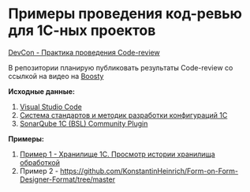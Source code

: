 # Примеры проведения код-ревью для 1С-ных проектов

[DevCon - Практика проведения Code-review](https://www.youtube.com/watch?v=BMAgiz2uEHA)

В репозитории планирую публиковать результаты Code-review со ссылкой на видео на [Boosty](https://boosty.to/1cnik)

**Исходные данные:**

1. [Visual Studio Code](https://code.visualstudio.com)
2. [Система стандартов и методик разработки конфигураций 1С](https://its.1c.ru/db/v8std)
3. [SonarQube 1C (BSL) Community Plugin](https://1c-syntax.github.io/sonar-bsl-plugin-community/)

**Примеры:**

1. [Пример 1 - Хранилище 1С. Просмотр истории хранилища обработкой](<Пример1 - Просмотр истории хранилища/README.md>)
2. Пример 2 - https://github.com/KonstantinHeinrich/Form-on-Form-Designer-Format/tree/master
